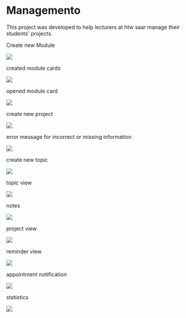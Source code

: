 # Managemento
This project was developed to help lecturers at htw saar manage their students' projects.

<p>Create new Module</p>
<img src ="screenshots/create new module.PNG">
<p>created module cards</p>
<img src ="screenshots/created module cards.PNG">
<p>opened module card</p>
<img src ="screenshots/opened module card.PNG">
<p>create new project</p>
<img src ="screenshots/create new project.PNG">
<p>error message for incorrect or missing information</p>
<img src ="screenshots/error message for incorrect or missing information.PNG">
<p>create new topic</p>
<img src ="screenshots/create new topic.PNG">
<p>topic view</p>
<img src ="screenshots/topic view.PNG">
<p>notes</p>
<img src ="screenshots/notes.PNG">
<p>project view</p>
<img src ="screenshots/project view.PNG">
<p>reminder view</p>
<img src ="screenshots/reminder view.PNG">
<p>appointment notification</p>
<img src ="screenshots/appointment notification.PNG">
<p>statistics</p>
<img src ="screenshots/statistics.PNG">
